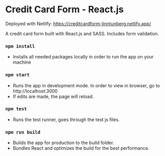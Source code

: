 # Credit Card Form - React.js

Deployed with Netlify:
https://creditcardform-linntunberg.netlify.app/

A credit card form built with React.js and SASS. Includes form validation.

### `npm install`
- Installs all needed packages locally in order to run the app on your machine

### `npm start`
- Runs the app in development mode. In order to view in browser, go to http://localhost:3000
- If edits are made, the page will reload.

### `npm test`
- Runs the test runner, goes through the test js files.


### `npm run build`
- Builds the app for production to the build folder.
- Bundles React and optimizes the build for the best performance.


